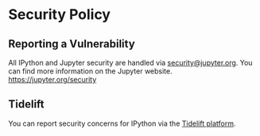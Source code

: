 # Security Policy

## Reporting a Vulnerability

All IPython and Jupyter security are handled via security@jupyter.org.
You can find more information on the Jupyter website. https://jupyter.org/security

## Tidelift

You can report security concerns for IPython via the [Tidelift platform](https://tidelift.com/security).
